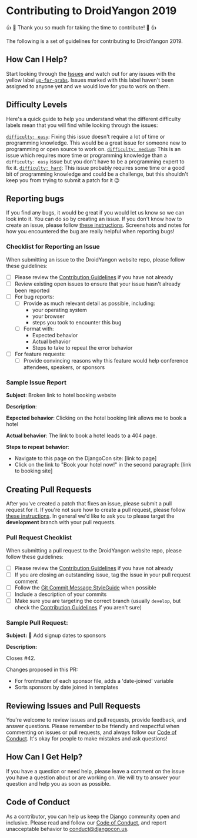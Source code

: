 # Contributing to DroidYangon 2019

:thumbsup: :tada: Thank you so much for taking the time to contribute! :tada: :thumbsup:

The following is a set of guidelines for contributing to DroidYangon 2019.


## How Can I Help?

Start looking through the [Issues](https://github.com/djangocon/2018.djangocon.us/issues) and watch out for any issues with the yellow label [`up-for-grabs`](https://github.com/djangocon/2018.djangocon.us/labels/up-for-grabs). Issues marked with this label haven't been assigned to anyone yet and we would love for you to work on them.


## Difficulty Levels

Here's a quick guide to help you understand what the different difficulty labels mean that you will find while looking through the issues:

[`difficulty: easy`](https://github.com/djangocon/2018.djangocon.us/labels/difficulty%3A%20easy): Fixing this issue doesn't require a lot of time or programming knowledge. This would be a great issue for someone new to programming or open source to work on.
[`difficulty: medium`](https://github.com/djangocon/2018.djangocon.us/labels/difficulty%3A%20medium): This is an issue which requires more time or programming knowledge than a `difficulty: easy` issue but you don't have to be a programming expert to fix it.
[`difficulty: hard`](https://github.com/djangocon/2018.djangocon.us/labels/difficulty%3A%20hard): This issue probably requires some time or a good bit of programming knowledge and could be a challenge, but this shouldn't keep you from trying to submit a patch for it :wink:

## Reporting bugs

If you find any bugs, it would be great if you would let us know so we can look into it. You can do so by creating an issue. If you don't know how to create an issue, please follow [these instructions](https://help.github.com/articles/creating-an-issue/). Screenshots and notes for how you encountered the bug are really helpful when reporting bugs!

### Checklist for Reporting an Issue

When submitting an issue to the DroidYangon website repo, please follow these guidelines:

- [ ] Please review the [Contribution Guidelines](CONTRIBUTING.md) if you have not already
- [ ] Review existing open issues to ensure that your issue hasn't already been reported
- [ ] For bug reports:
  - [ ] Provide as much relevant detail as possible, including:
    - your operating system
    - your browser
    - steps you took to encounter this bug
  - [ ] Format with:
    - Expected behavior
    - Actual behavior
    - Steps to take to repeat the error behavior
- [ ] For feature requests:
  - [ ] Provide convincing reasons why this feature would help conference attendees, speakers, or sponsors

### Sample Issue Report

**Subject**: Broken link to hotel booking website

**Description**:

**Expected behavior**: Clicking on the hotel booking link allows me to book a hotel

**Actual behavior**: The link to book a hotel leads to a 404 page.

**Steps to repeat behavior**:
- Navigate to this page on the DjangoCon site: [link to page]
- Click on the link to "Book your hotel now!" in the second paragraph: [link to booking site]


## Creating Pull Requests

After you've created a patch that fixes an issue, please submit a pull request for it. If you're not sure how to create a pull request, please follow [these instructions](https://help.github.com/articles/creating-a-pull-request/). In general we'd like to ask you to please target the **development** branch with your pull requests.

### Pull Request Checklist

When submitting a pull request to the DroidYangon website repo, please follow these guidelines:

- [ ] Please review the [Contribution Guidelines](CONTRIBUTING.md) if you have not already
- [ ] If you are closing an outstanding issue, tag the issue in your pull request comment
- [ ] Follow the [Git Commit Message StyleGuide](https://github.com/slashsBin/styleguide-git-commit-message) when possible
- [ ] Include a description of your commits
- [ ] Make sure you are targeting the correct branch (usually `develop`, but check the [Contribution Guidelines](CONTRIBUTING.md) if you aren't sure)

### Sample Pull Request:

**Subject:** :hammer: Add signup dates to sponsors

**Description:**

Closes #42.

Changes proposed in this PR:
- For frontmatter of each sponsor file, adds a 'date-joined' variable
- Sorts sponsors by date joined in templates


## Reviewing Issues and Pull Requests

You're welcome to review issues and pull requests, provide feedback, and answer questions. Please remember to be friendly and respectful when commenting on issues or pull requests, and always follow our [Code of Conduct](https://www.djangoproject.com/conduct/). It's okay for people to make mistakes and ask questions!


## How Can I Get Help?

If you have a question or need help, please leave a comment on the issue you have a question about or are working on. We will try to answer your question and help you as soon as possible.


## Code of Conduct

As a contributor, you can help us keep the Django community open and inclusive. Please read and follow our [Code of Conduct](https://www.djangoproject.com/conduct/), and report unacceptable behavior to <a href="mailto:conduct@djangocon.us">conduct@djangocon.us</a>.
